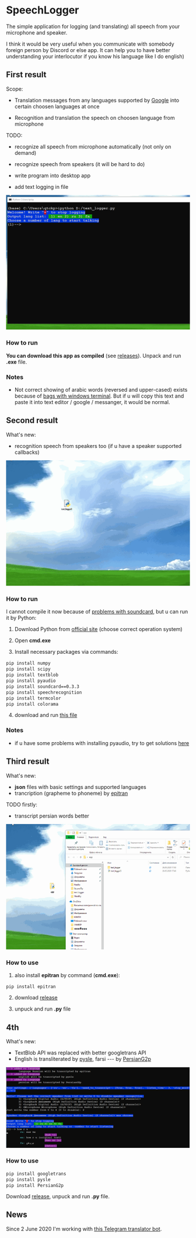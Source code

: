 # SpeechLogger

The simple application for logging (and translating) all speech from your microphone and speaker.

I think it would be very useful when you communicate with somebody foreign person by Discord or else app. It can help you to have better understanding your interlocutor if you know his language like I do english) 


## First result

Scope:

* Translation messages from any languages supported by [Google](https://cloud.google.com/speech-to-text/docs/languages) into certain choosen languages at once

* Recognition and translation the speech on choosen language from microphone

TODO:

* recognize all speech from microphone automatically (not only on demand)

* recognize speech from speakers (it will be hard to do)

* write program into desktop app

* add text logging in file

![1](https://github.com/PasaOpasen/SpeechLogger/blob/master/gifs/first.gif)

### How to run

**You can download this app as compiled** (see [releases](https://github.com/PasaOpasen/SpeechLogger/releases)). Unpack and run **.exe** file.

### Notes 

* Not correct showing of arabic words (reversed and upper-cased) exists because of [bags with windows terminal](https://github.com/microsoft/terminal/issues/538). But if u will copy this text and paste it into text editor / google / messanger, it would be normal. 

## Second result

What's new:

* recognition speech from speakers too (if u have a speaker supported callbacks)

![see](https://github.com/PasaOpasen/SpeechLogger/blob/master/gifs/second.gif)

### How to run

I cannot compile it now because of [problems with soundcard](https://github.com/bastibe/SoundCard/issues/92), but u can run it by Python:

1. Download Python from [official site](https://www.python.org/downloads/) (choose correct operation system)

1. Open **cmd.exe** 

1. Install necessary packages via commands:

```
pip install numpy
pip install scipy
pip install textblob
pip install pyaudio
pip install soundcard==0.3.3
pip install speechrecognition
pip install termcolor
pip install colorama
```

4. download and run [this file](https://github.com/PasaOpasen/SpeechLogger/releases/download/0.2.0/text_logger3.py)

### Notes
* if u have some problems with installing pyaudio, try to get solutions [here](https://stackoverflow.com/questions/52283840/i-cant-install-pyaudio-on-windows-how-to-solve-error-microsoft-visual-c-14)

## Third result

What's new:

* **json** files with basic settings and supported languages
* trancription (grapheme to phoneme) by [epitran](https://github.com/dmort27/epitran)

TODO firstly:

* transcript persian words better

![im](https://github.com/PasaOpasen/SpeechLogger/blob/master/gifs/third.gif)

### How to use

1. also install **epitran** by command (**cmd.exe**):
```
pip install epitran
```
2. download [release](https://github.com/PasaOpasen/SpeechLogger/releases/tag/0.2.1)

3. unpuck and run **.py** file


## 4th

What's new:

* TextBlob API was replaced with better googletrans API
* English is transliterated by [pysle](https://github.com/timmahrt/pysle), farsi --- by [PersianG2p](https://github.com/PasaOpasen/PersianG2P)

![1](https://github.com/PasaOpasen/SpeechLogger/blob/master/gifs/4.PNG)

### How to use

```
pip install googletrans
pip install pysle
pip install PersianG2p
```
Download [release](https://github.com/PasaOpasen/SpeechLogger/releases/download/0.2.2/app.7z), unpuck and run **.py** file.

## News

Since 2 June 2020 I'm working with [this Telegram translator bot](https://github.com/PasaOpasen/TranslatorBot).




